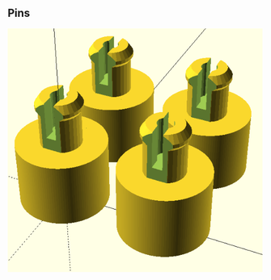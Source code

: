 ## Pins

![image](https://github.com/frankyhub/openscad-Beispiele/blob/master/008%20Platinenhalter/008%20Platinenhalter.png)
